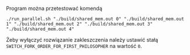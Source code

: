 Program można przetestować komendą

```
./run_parallel.sh "./build/shared_mem.out 0" "./build/shared_mem.out 1" "./build/shared_mem.out 2" "./build/shared_mem.out 3" "./build/shared_mem.out 4"
```

Żeby wyłączyć rozwiązanie zakleszczenia należy ustawić stałą `SWITCH_FORK_ORDER_FOR_FIRST_PHILOSOPHER` na wartość `0`.